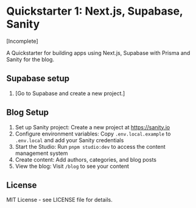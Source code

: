 # Quickstarter 1: Next.js, Supabase, Sanity

[Incomplete]

A Quickstarter for building apps using Next.js, Supabase with Prisma and Sanity for the blog.

## Supabase setup

1. [Go to Supabase and create a new project.]

## Blog Setup

1. Set up Sanity project: Create a new project at https://sanity.io
2. Configure environment variables: Copy `.env.local.example` to `.env.local`
   and add your Sanity credentials
3. Start the Studio: Run `pnpm studio:dev` to access the content management
   system
4. Create content: Add authors, categories, and blog posts
5. View the blog: Visit `/blog` to see your content

## License

MIT License - see LICENSE file for details.
